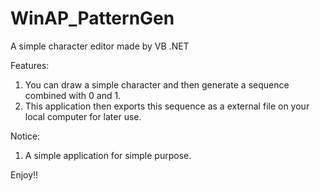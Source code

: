WinAP_PatternGen
================

A simple character editor made by VB .NET

Features:
1. You can draw a simple character and then generate a sequence combined with 0 and 1.
2. This application then exports this sequence as a external file on your local computer for later use.

Notice:
1. A simple application for simple purpose.

Enjoy!!
